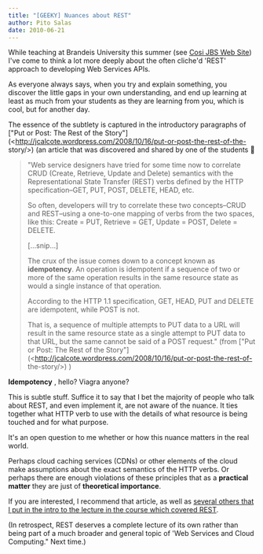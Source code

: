 ```yaml
---
title: "[GEEKY] Nuances about REST"
author: Pito Salas
date: 2010-06-21
---
```




While teaching at Brandeis University this summer (see [Cosi JBS Web
Site](<http://iceland.cs.brandeis.edu/webapps/FrontPage?from=navigationbox>))
I've come to think a lot more deeply about the often cliche'd 'REST' approach
to developing Web Services APIs.

As everyone always says, when you try and explain something, you discover the
little gaps in your own understanding, and end up learning at least as much
from your students as they are learning from you, which is cool, but for
another day.

The essence of the subtlety is captured in the introductory paragraphs of
["Put or Post: The Rest of the
Story"](<http://jcalcote.wordpress.com/2008/10/16/put-or-post-the-rest-of-the-
story/>) (an article that was discovered and shared by one of the students 🙂

> "Web service designers have tried for some time now to correlate CRUD
> (Create, Retrieve, Update and Delete) semantics with the Representational
> State Transfer (REST) verbs defined by the HTTP specification–GET, PUT,
> POST, DELETE, HEAD, etc.
>
> So often, developers will try to correlate these two concepts–CRUD and
> REST–using a one-to-one mapping of verbs from the two spaces, like this:
> Create = PUT, Retrieve = GET, Update = POST, Delete = DELETE.
>
> […snip…]
>
> The crux of the issue comes down to a concept known as **idempotency**. An
> operation is idempotent if a sequence of two or more of the same operation
> results in the same resource state as would a single instance of that
> operation.
>
> According to the HTTP 1.1 specification, GET, HEAD, PUT and DELETE are
> idempotent, while POST is not.
>
> That is, a sequence of multiple attempts to PUT data to a URL will result in
> the same resource state as a single attempt to PUT data to that URL, but the
> same cannot be said of a POST request." (from ["Put or Post: The Rest of the
> Story"](<http://jcalcote.wordpress.com/2008/10/16/put-or-post-the-rest-of-
> the-story/>) )

**Idempotency** , hello? Viagra anyone?

This is subtle stuff. Suffice it to say that I bet the majority of people who
talk about REST, and even implement it, are not aware of the nuance. It ties
together what HTTP verb to use with the details of what resource is being
touched and for what purpose.

It's an open question to me whether or how this nuance matters in the real
world.

Perhaps cloud caching services (CDNs) or other elements of the cloud make
assumptions about the exact semantics of the HTTP verbs. Or perhaps there are
enough violations of these principles that as a **practical matter** they are
just of **theoretical importance**.

If you are interested, I recommend that article, as well as [several others
that I put in the intro to the lecture in the course which covered
REST](<http://iceland.cs.brandeis.edu/webapps/RestWebServ?from=wikipage>).

(In retrospect, REST deserves a complete lecture of its own rather than being
part of a much broader and general topic of 'Web Services and Cloud
Computing." Next time.)


